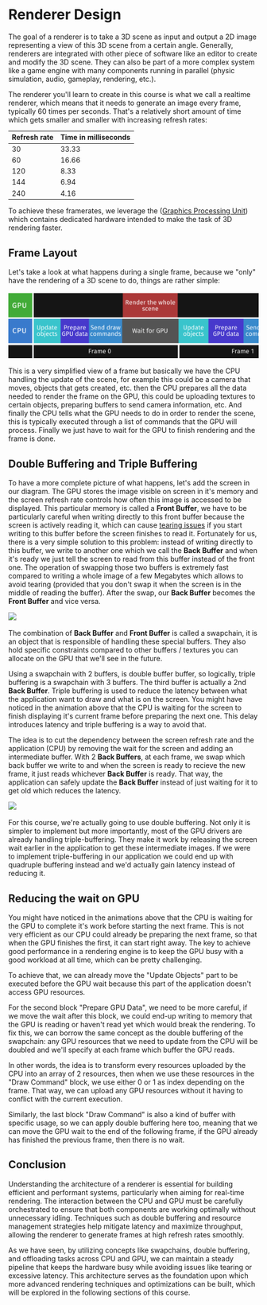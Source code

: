 # Renderer Design

The goal of a renderer is to take a 3D scene as input and output a 2D image representing a view of this 3D scene from a certain angle. Generally, renderers are integrated with other piece of software like an editor to create and modify the 3D scene. They can also be part of a more complex system like a game engine with many components running in parallel (physic simulation, audio, gameplay, rendering, etc.). 

The renderer you'll learn to create in this course is what we call a realtime renderer, which means that it needs to generate an image every frame, typically 60 times per seconds. That's a relatively short amount of time which gets smaller and smaller with increasing refresh rates:

Refresh rate | Time in milliseconds
--- | ---
30 | 33.33
60 | 16.66
120 | 8.33
144 | 6.94
240 | 4.16

To achieve these framerates, we leverage the ([Graphics Processing Unit](https://en.wikipedia.org/wiki/Graphics_processing_unit)) which contains dedicated hardware intended to make the task of 3D rendering faster.

## Frame Layout

Let's take a look at what happens during a single frame, because we "only" have the rendering of a 3D scene to do, things are rather simple:

![](Media/Recordings/RendererDesign%2001.png)

This is a very simplified view of a frame but basically we have the CPU handling the update of the scene, for example this could be a camera that moves, objects that gets created, etc. then the CPU prepares all the data needed to render the frame on the GPU, this could be uploading textures to certain objects, preparing buffers to send camera information, etc. And finally the CPU tells what the GPU needs to do in order to render the scene, this is typically executed through a list of commands that the GPU will process. Finally we just have to wait for the GPU to finish rendering and the frame is done.

## Double Buffering and Triple Buffering

To have a more complete picture of what happens, let's add the screen in our diagram. The GPU stores the image visible on screen in it's memory and the screen refresh rate controls how often this image is accessed to be displayed. This particular memory is called a **Front Buffer**, we have to be particularly careful when writing directly to this front buffer because the screen is actively reading it, which can cause [tearing issues](https://en.wikipedia.org/wiki/Screen_tearing) if you start writing to this buffer before the screen finishes to read it. Fortunately for us, there is a very simple solution to this problem: instead of writing directly to this buffer, we write to another one which we call the **Back Buffer** and when it's ready we just tell the screen to read from this buffer instead of the front one. The operation of swapping those two buffers is extremely fast compared to writing a whole image of a few Megabytes which allows to avoid tearing (provided that you don't swap it when the screen is in the middle of reading the buffer). After the swap, our **Back Buffer** becomes the **Front Buffer** and vice versa.

![](Media/Recordings/RendererDesign%2000.gif)

The combination of **Back Buffer** and **Front Buffer** is called a swapchain, it is an object that is responsible of handling these special buffers. They also hold specific constraints compared to other buffers / textures you can allocate on the GPU that we'll see in the future.

Using a swapchain with 2 buffers, is double buffer buffer, so logically, triple buffering is a swapchain with 3 buffers. The third buffer is actually a 2nd **Back Buffer**. Triple buffering is used to reduce the latency between what the application want to draw and what is on the screen. You might have noticed in the animation above that the CPU is waiting for the screen to finish displaying it's current frame before preparing the next one. This delay introduces latency and triple buffering is a way to avoid that.

The idea is to cut the dependency between the screen refresh rate and the application (CPU) by removing the wait for the screen and adding an intermediate buffer. With 2 **Back Buffers**, at each frame, we swap which back buffer we write to and when the screen is ready to recieve the new frame, it just reads whichever **Back Buffer** is ready. That way, the application can safely update the **Back Buffer** instead of just waiting for it to get old which reduces the latency.

![](Media/Recordings/RendererDesign%2002.gif)

For this course, we're actually going to use double buffering. Not only it is simpler to implement but more importantly, most of the GPU drivers are already handling triple-buffering. They make it work by releasing the screen wait earlier in the application to get these intermediate images. If we were to implement triple-buffering in our application we could end up with quadruple buffering instead and we'd actually gain latency instead of reducing it.

## Reducing the wait on GPU

You might have noticed in the animations above that the CPU is waiting for the GPU to complete it's work before starting the next frame. This is not very efficient as our CPU could already be preparing the next frame, so that when the GPU finishes the first, it can start right away. The key to achieve good performance in a rendering engine is to keep the GPU busy with a good workload at all time, which can be pretty challenging.

To achieve that, we can already move the "Update Objects" part to be executed before the GPU wait because this part of the application doesn't access GPU resources.

For the second block "Prepare GPU Data", we need to be more careful, if we move the wait after this block, we could end-up writing to memory that the GPU is reading or haven't read yet which would break the rendering. To fix this, we can borrow the same concept as the double buffering of the swapchain: any GPU resources that we need to update from the CPU will be doubled and we'll specify at each frame which buffer the GPU reads.

In other words, the idea is to transform every resources uploaded by the CPU into an array of 2 resources, then when we use these resources in the "Draw Command" block, we use either 0 or 1 as index depending on the frame. That way, we can upload any GPU resources without it having to conflict with the current execution.

Similarly, the last block "Draw Command" is also a kind of buffer with specific usage, so we can apply double buffering here too, meaning that we can move the GPU wait to the end of the following frame, if the GPU already has finished the previous frame, then there is no wait.

## Conclusion

Understanding the architecture of a renderer is essential for building efficient and performant systems, particularly when aiming for real-time rendering. The interaction between the CPU and GPU must be carefully orchestrated to ensure that both components are working optimally without unnecessary idling. Techniques such as double buffering and resource management strategies help mitigate latency and maximize throughput, allowing the renderer to generate frames at high refresh rates smoothly.

As we have seen, by utilizing concepts like swapchains, double buffering, and offloading tasks across CPU and GPU, we can maintain a steady pipeline that keeps the hardware busy while avoiding issues like tearing or excessive latency. This architecture serves as the foundation upon which more advanced rendering techniques and optimizations can be built, which will be explored in the following sections of this course.
